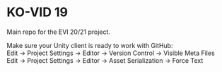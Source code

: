 # KO-VID 19 
Main repo for the EVI 20/21 project. 

Make sure your Unity client is ready to work with GitHub:  
Edit -> Project Settings -> Editor -> Version Control -> Visible Meta Files  
Edit -> Project Settings -> Editor -> Asset Serialization -> Force Text

